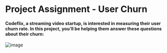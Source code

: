 # Project Assignment - User Churn

#### Codeflix, a streaming video startup, is interested in measuring their user churn rate. In this project, you’ll be helping them answer these questions about their churn:

![image](https://github.com/user-attachments/assets/cb96889e-3b8c-4e84-8ba2-a07de7efeb94)

